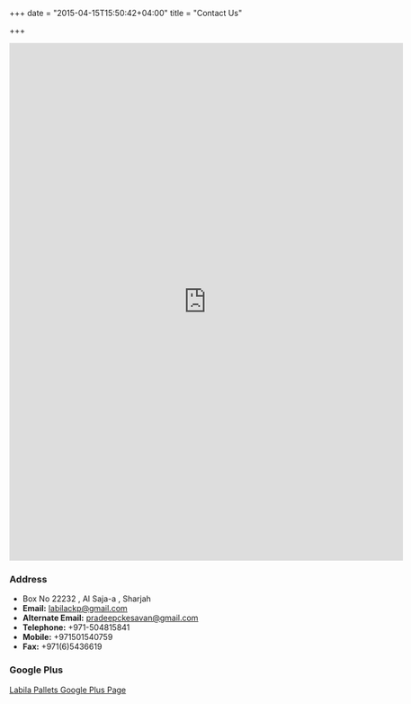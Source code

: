 +++
date = "2015-04-15T15:50:42+04:00"
title = "Contact Us"

+++

<iframe src="https://docs.google.com/forms/d/1LIzAbrjzLEyDJ32E2-QyJMstqb11b-ZSKDTJWT5dyY8/viewform?embedded=true" width="700" height="920" frameborder="0" marginheight="0" marginwidth="0">Loading...</iframe>

### Address

- Box No 22232 , Al Saja-a , Sharjah
- **Email:** labilackp@gmail.com
- **Alternate Email:** pradeepckesavan@gmail.com
- **Telephone:** +971-504815841
- **Mobile:** +971501540759
- **Fax:** +971(6)5436619

### Google Plus

<a class="btn btn-lg btn-danger" href="https://plus.google.com/+Labilapallets">Labila Pallets Google Plus Page</a>


